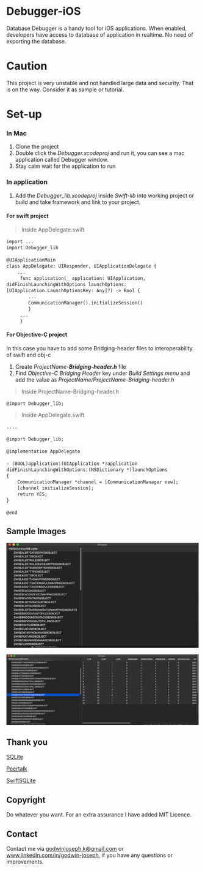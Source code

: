 # Debugger-iOS

Database Debugger is a handy tool for iOS applications. When enabled, developers have access to database of application in realtime. No need of exporting the database.

# Caution
This project is very unstable and not handled large data and security. That is on the way. Consider it as sample or tutorial.
# Set-up

### In Mac
1. Clone the project
2. Double click the *Debugger.xcodeproj* and run it, you can see a mac application called Debugger window.
3. Stay calm wait for the application to run

### In application
1. Add the *Debugger_lib.xcodeproj* inside *Swift-lib* into working project or build and take framework and link to your project.

#### For swift project

> Inside AppDelegate.swift
```
import ...
import Debugger_lib

@UIApplicationMain
class AppDelegate: UIResponder, UIApplicationDelegate {
    ...
     func application(_ application: UIApplication, didFinishLaunchingWithOptions launchOptions: [UIApplication.LaunchOptionsKey: Any]?) -> Bool {
        ...
        CommunicationManager().initializeSession()
        }
     ...
     }
```

#### For Objective-C project

In this case you have to add some Bridging-header files to interoperability of swift and obj-c

1. Create *ProjectName-**Bridging-header.h*** file
2. Find *Objective-C Bridging Header* key under *Build Settings menu* and add the value as *ProjectName/ProjectName-Bridging-header.h* 

> Inside ProjectName-Bridging-header.h
```
@import Debugger_lib;
```

> Inside AppDelegate.swift

```
....

@import Debugger_lib;

@implementation AppDelegate

- (BOOL)application:(UIApplication *)application didFinishLaunchingWithOptions:(NSDictionary *)launchOptions
{
    CommunicationManager *channel = [CommunicationManager new];
    [channel initializeSession];
    return YES;   
}

@end
```

## Sample Images

![Alt text](https://github.com/godwinjk/Debugger-iOS/blob/master/Images/Screenshot%202019-06-13%20at%204.12.19%20PM.png)

![Alt text](https://github.com/godwinjk/Debugger-iOS/blob/master/Images/Screenshot%202019-06-13%20at%204.13.00%20PM.png)

## Thank you

[SQLite](https://www.sqlite.org/index.html)

[Peertalk](https://github.com/rsms/peertalk)

[SwiftSQLite](https://github.com/chrismsimpson/SwiftSQLite)

## Copyright
Do whatever you want. For an extra assurance I have added MIT Licence.

## Contact
Contact me via godwinjoseph.k@gmail.com or www.linkedin.com/in/godwin-joseph, if you have any questions or improvements.
